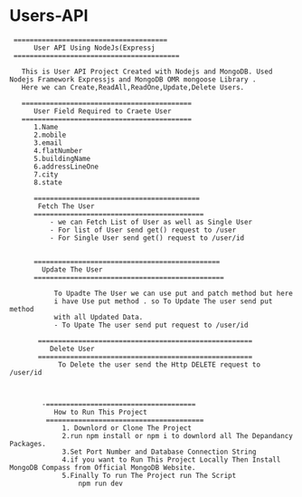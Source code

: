 # Users-API


     ======================================
          User API Using NodeJs(Expressj
     =========================================
     
       This is User API Project Created with Nodejs and MongoDB. Used Nodejs Framework Expressjs and MongoDB OMR mongoose Library .
       Here we can Create,ReadAll,ReadOne,Update,Delete Users.
       
       ==========================================
          User Field Required to Craete User 
       ==========================================
          1.Name 
          2.mobile
          3.email
          4.flatNumber
          5.buildingName
          6.addressLineOne
          7.city
          8.state
          
          =========================================
           Fetch The User 
          ==========================================
              - we can Fetch List of User as well as Single User
              - For list of User send get() request to /user 
              - For Single User send get() request to /user/id
              
              
          ==============================================
            Update The User
          ===============================================
          
               To Upadte The User we can use put and patch method but here 
               i have Use put method . so To Update The user send put method 
               with all Updated Data.
               - To Upate The user send put request to /user/id
               
           =====================================================
              Delete User
           ===================================================== 
                To Delete the user send the Http DELETE request to /user/id
                
                
             
            -=====================================
               How to Run This Project 
             =======================================
                 1. Downlord or Clone The Project 
                 2.run npm install or npm i to downlord all The Depandancy Packages.
                 3.Set Port Number and Database Connection String 
                 4.if you want to Run This Project Locally Then Install MongoDB Compass from Official MongoDB Website.
                 5.Finally To run The Project run The Script 
                     npm run dev
                     

